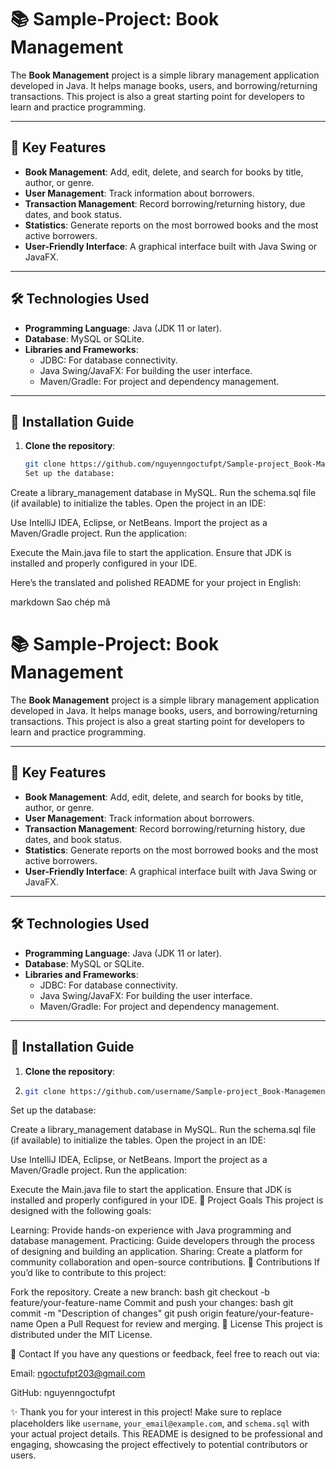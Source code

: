 # 📚 Sample-Project: Book Management

The **Book Management** project is a simple library management application developed in Java. It helps manage books, users, and borrowing/returning transactions. This project is also a great starting point for developers to learn and practice programming.

---

## 🚀 Key Features
- **Book Management**: Add, edit, delete, and search for books by title, author, or genre.
- **User Management**: Track information about borrowers.
- **Transaction Management**: Record borrowing/returning history, due dates, and book status.
- **Statistics**: Generate reports on the most borrowed books and the most active borrowers.
- **User-Friendly Interface**: A graphical interface built with Java Swing or JavaFX.

---

## 🛠️ Technologies Used
- **Programming Language**: Java (JDK 11 or later).
- **Database**: MySQL or SQLite.
- **Libraries and Frameworks**:
  - JDBC: For database connectivity.
  - Java Swing/JavaFX: For building the user interface.
  - Maven/Gradle: For project and dependency management.

---

## 🏁 Installation Guide
1. **Clone the repository**:
   ```bash
   git clone https://github.com/nguyenngoctufpt/Sample-project_Book-Management.git
   Set up the database:

Create a library_management database in MySQL.
Run the schema.sql file (if available) to initialize the tables.
Open the project in an IDE:

Use IntelliJ IDEA, Eclipse, or NetBeans.
Import the project as a Maven/Gradle project.
Run the application:

Execute the Main.java file to start the application.
Ensure that JDK is installed and properly configured in your IDE.

Here’s the translated and polished README for your project in English:

markdown
Sao chép mã
# 📚 Sample-Project: Book Management

The **Book Management** project is a simple library management application developed in Java. It helps manage books, users, and borrowing/returning transactions. This project is also a great starting point for developers to learn and practice programming.

---

## 🚀 Key Features
- **Book Management**: Add, edit, delete, and search for books by title, author, or genre.
- **User Management**: Track information about borrowers.
- **Transaction Management**: Record borrowing/returning history, due dates, and book status.
- **Statistics**: Generate reports on the most borrowed books and the most active borrowers.
- **User-Friendly Interface**: A graphical interface built with Java Swing or JavaFX.

---

## 🛠️ Technologies Used
- **Programming Language**: Java (JDK 11 or later).
- **Database**: MySQL or SQLite.
- **Libraries and Frameworks**:
  - JDBC: For database connectivity.
  - Java Swing/JavaFX: For building the user interface.
  - Maven/Gradle: For project and dependency management.

---

## 🏁 Installation Guide
1. **Clone the repository**:
2. 
   ```bash
   git clone https://github.com/username/Sample-project_Book-Management.git
Set up the database:

Create a library_management database in MySQL.
Run the schema.sql file (if available) to initialize the tables.
Open the project in an IDE:

Use IntelliJ IDEA, Eclipse, or NetBeans.
Import the project as a Maven/Gradle project.
Run the application:

Execute the Main.java file to start the application.
Ensure that JDK is installed and properly configured in your IDE.
🌟 Project Goals
This project is designed with the following goals:

Learning: Provide hands-on experience with Java programming and database management.
Practicing: Guide developers through the process of designing and building an application.
Sharing: Create a platform for community collaboration and open-source contributions.
🤝 Contributions
If you’d like to contribute to this project:

Fork the repository.
Create a new branch:
bash
git checkout -b feature/your-feature-name
Commit and push your changes:
bash
git commit -m "Description of changes"
git push origin feature/your-feature-name
Open a Pull Request for review and merging.
📄 License
This project is distributed under the MIT License.

💬 Contact
If you have any questions or feedback, feel free to reach out via:

Email: ngoctufpt203@gmail.com

GitHub: nguyenngoctufpt

✨ Thank you for your interest in this project!
Make sure to replace placeholders like `username`, `your_email@example.com`, and `schema.sql` with your actual project details. This README is designed to be professional and engaging, showcasing the project effectively to potential contributors or users.

